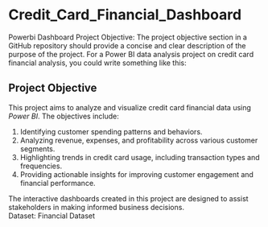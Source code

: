 # Credit_Card_Financial_Dashboard
Powerbi Dashboard
Project Objective: The project objective section in a GitHub repository should provide a concise and clear description of the purpose of the project. For a Power BI data analysis project on credit card financial analysis, you could write something like this:  
## Project Objective  
This project aims to analyze and visualize credit card financial data using *Power BI*. The objectives include:  
1. Identifying customer spending patterns and behaviors.  
2. Analyzing revenue, expenses, and profitability across various customer segments.  
3. Highlighting trends in credit card usage, including transaction types and frequencies.  
4. Providing actionable insights for improving customer engagement and financial performance.  

The interactive dashboards created in this project are designed to assist stakeholders in making informed business decisions.  
Dataset: Financial Dataset


